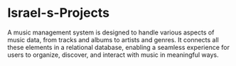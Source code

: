 # Israel-s-Projects
A music management system is designed to handle various aspects of music data, from tracks and albums to artists and genres. It connects all these elements in a relational database, enabling a seamless experience for users to organize, discover, and interact with music in meaningful ways.
